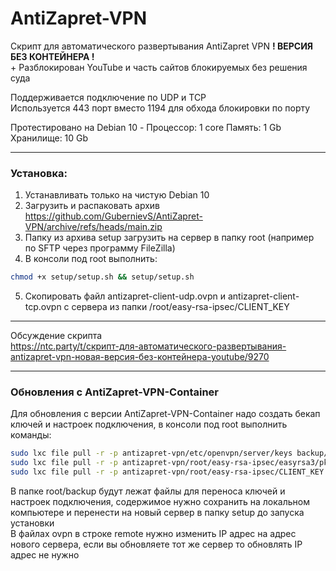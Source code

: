 # AntiZapret-VPN

Скрипт для автоматического развертывания AntiZapret VPN **! ВЕРСИЯ БЕЗ КОНТЕЙНЕРА !**\
\+ Разблокирован YouTube и часть сайтов блокируемых без решения суда

Поддерживается подключение по UDP и TCP\
Используется 443 порт вместо 1194 для обхода блокировки по порту

Протестировано на Debian 10 - Процессор: 1 core Память: 1 Gb Хранилище: 10 Gb
***
### Установка:
1. Устанавливать только на чистую Debian 10
2. Загрузить и распаковать архив https://github.com/GubernievS/AntiZapret-VPN/archive/refs/heads/main.zip
3. Папку из архива setup загрузить на сервер в папку root (например по SFTP через программу FileZilla)
4. В консоли под root выполнить:
```sh
chmod +x setup/setup.sh && setup/setup.sh
```
5. Скопировать файл antizapret-client-udp.ovpn и antizapret-client-tcp.ovpn с сервера из папки /root/easy-rsa-ipsec/CLIENT_KEY
***
Обсуждение скрипта\
https://ntc.party/t/скрипт-для-автоматического-развертывания-antizapret-vpn-новая-версия-без-контейнера-youtube/9270
***
### Обновления с AntiZapret-VPN-Container
Для обновления с версии AntiZapret-VPN-Container надо создать бекап ключей и настроек подключения, в консоли под root выполнить команды:
```sh
sudo lxc file pull -r -p antizapret-vpn/etc/openvpn/server/keys backup/etc/openvpn/server
sudo lxc file pull -r -p antizapret-vpn/root/easy-rsa-ipsec/easyrsa3/pki backup/root/easy-rsa-ipsec/easyrsa3
sudo lxc file pull -r -p antizapret-vpn/root/easy-rsa-ipsec/CLIENT_KEY backup/root/easy-rsa-ipsec
```
В папке root/backup будут лежат файлы для переноса ключей и настроек подключения, содержимое нужно сохранить на локальном компьютере и перенести на новый сервер в папку setup до запуска установки\
В файлах ovpn в строке remote нужно изменить IP адрес на адрес нового сервера, если вы обновляете тот же сервер то обновлять IP адрес не нужно
